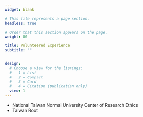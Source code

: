```yaml
---
widget: blank

# This file represents a page section.
headless: true

# Order that this section appears on the page.
weight: 80

title: Volunteered Experience
subtitle: ""


design:
  # Choose a view for the listings:
  #   1 = List
  #   2 = Compact
  #   3 = Card
  #   4 = Citation (publication only)
  view: 1
---
```

* National Taiwan Normal University Center of Research Ethics
* Taiwan Root

